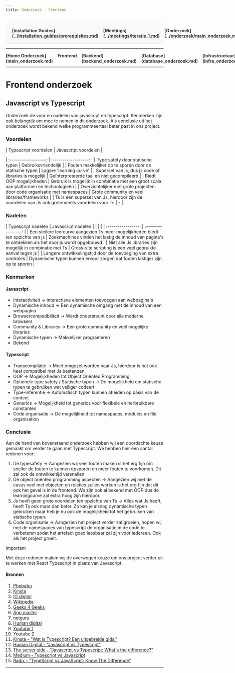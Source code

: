 ```yaml
---
title: Onderzoek - Frontend
---
```


<div style="display:flex; justify-content:space-between; align-items:left; padding:20px; background-color:#f8f9fa; border-bottom:1px solid #e0e0e0;">
  <nav style="display:flex; gap:15px; height:30px;">
    <a markdown="1" style="text-decoration:none; color:#333; font-weight:bold;">[Installation Guides](../installation_guides/prerequisites.md)</a>
    <a markdown="1" style="text-decoration:none; color:#333; font-weight:bold;">[Meetings](../meetings/iteratie_1.md)</a>
    <a markdown="1" style="text-decoration:none; color:#333; font-weight:bold;">[Onderzoek](../onderzoek/main_onderzoek.md)</a>
    <a markdown="1" style="text-decoration:none; color:#333; font-weight:bold;">[Retrospectives](../retrospectives/home_retrospectives.md)</a>
  </nav>
</div>

---

<nav style="display:flex; gap:15px; height:30px;">
  <a markdown="1" style="text-decoration:none; color:#333; font-weight:bold;">[Home Onderzoek](main_onderzoek.md)</a>
  <a markdown="1" style="text-decoration:none; color:#333; font-weight:bold;">Frontend</a>
  <a markdown="1" style="text-decoration:none; color:#333; font-weight:bold;">[Backend](backend_onderzoek.md)</a>
  <a markdown="1" style="text-decoration:none; color:#333; font-weight:bold;">[Database](database_onderzoek.md)</a>
  <a markdown="1" style="text-decoration:none; color:#333; font-weight:bold;">[Infrastructuur](infra_onderzoek.md)</a>
  <a markdown="1" style="text-decoration:none; color:#333; font-weight:bold;">[Code Monitor](code_monitor_onderzoek.md)</a>
</nav>

---

# Frontend onderzoek
## Javascript vs Typescript
Onderzoek de voor en nadelen van javascript en typescript. Kenmerken zijn ook belangrijk om mee te nemen in dit onderzoek. Als conclusie uit het onderzoek wordt bekend welke programmeertaal beter past in ons project.

### Voordelen
| Typescript voordelen | Javascript voordelen |

| :------------------: | :------------------: |
| Type safety door statische typen | Gebruiksvriendelijk |
| Fouten makkelijker op te sporen door de statische typen | Lagere 'learning curve' |
| Superset van js, dus js code of libraries is mogelijk | Geïnterpreteerde taal en niet gecompileerd |
| Biedt OOP mogelijkheden | Gebruik is mogelijk in combinatie met een groot scala aan platformen en technologieën |
| Overzichtelijker met grote projecten door code organisatie met namespaces | Grote community en veel libraries/frameworks |
| Ts is een superset van Js, hierdoor zijn de voordelen van Js ook grotendeels voordelen voor Ts | - |

### Nadelen
| Typescript nadelen | Javascript nadelen |
|  |  |
| :----------------: | :----------------: |
| Een steilere leercurve aangezien Ts meer mogelijkheden biedt ten opzichte van js | Zoekmachines vinden het lastig de inhoud van pagina's te ontdekken als het door js wordt opgebouwd |
| Niet alle Js libraries zijn mogelijk in combinatie met Ts | Cross-site scripting is een veel gebruikte aanval tegen js |
| Langere ontwikkelingstijd door de toevoeging van extra controles | Dynamische typen kunnen ervoor zorgen dat fouten lastiger zijn op te sporen |

### Kenmerken
#### Javascript
* Interactiviteit -> interactieve elementen toevoegen aan webpagina's
* Dynamische inhoud -> Een dynamische omgang met de inhoud van een webpagina
* Browsercompatibiliteit -> Wordt ondersteunt door alle moderne browsers
* Community & Libraries -> Een grote community en veel mogelijke libraries
* Dynamische typen -> Makkelijker programeren
* Bekend

#### Typescript
* Transcompilatie -> Moet omgezet worden naar Js, hierdoor is het ook heel compatibel met Js bestanden.
* OOP -> Mogelijkheden tot Object Oriënted Programming
* Optionele type safety / Statische typen -> De mogelijkheid om statische typen te gebruiken wat veiliger codeert
* Type-inferentie -> Automatisch typen kunnen afleiden op basis van de context
* Generics -> Mogelijkheid tot generics voor flexibele en herbruikbare constanten
* Code organisatie -> De mogelijkheid tot namespaces, modules en file organisation

### Conclusie
Aan de hand van bovenstaand onderzoek hebben wij een doordachte keuze gemaakt om verder te gaan met Typescript. We hebben hier een aantal redenen voor:
1. De typesafety -> Aangezien wij veel fouten maken is het erg fijn om sneller de fouten te kunnen opsporen en meer fouten te voorkomen. Dit zal ook de ontwikkeltijd versnellen
2. De object oriënted programming aspecten -> Aangezien wij met de casus veel met objecten en relaties zullen werken is het erg fijn dat dit ook het geval is in de frontend. We zijn ook al bekend met OOP dus de learningcurve zal extra hoog zijn hierdoor.
3. Js heeft geen grote voordelen ten opzichte van Ts -> Alles wat Js heeft, heeft Ts ook maar dan beter. Zo kan je alsnog dynamische typen gebruiken maar heb je nu ook de mogelijkheid tot het gebruiken van statische typen.
4. Code organisatie -> Aangezien het project verder zal groeien, hopen wij met de namespaces van typescript de organisatie in de code te verbeteren zodat het artefact goed leesbaar zal zijn voor iedereen. Ook als het project groeit.

> [!IMPORTANT]
> Met deze redenen maken wij de overwogen keuze om ons project verder uit te werken met React Typescript in plaats van Javascript.

#### Bronnen
1. [Phpbabu](https://www.phpbabu.com/nl/voordelen-en-nadelen-van-javascript/)
2. [Kinsta](https://kinsta.com/nl/kennisbank/wat-is-javascript/#:~:text=webpagina's%20en%20webtoepassingen.-,Is%20JavaScript%20veilig%3F,site%20scripting%20(XSS)%20aanval.)
3. [IO digital](https://www.iodigital.com/nl/history/orangedotcom/javascript-alles-wilt-en-moet-weten)
4. [Wikipedia](https://en.wikipedia.org/wiki/Java_(programming_language))
5. [Geeks 4 Geeks](https://www.geeksforgeeks.org/java/)
6. [App master](https://appmaster.io/nl/blog/javascript-versus-typoscript)
7. [netguru](https://www.netguru.com/blog/java-pros-and-cons#:~:text=Java%20is%20a%20versatile%20and,costs%2C%20and%20GUI%20development%20difficulties.)
8. [Human digital](https://humandigital.nl/nieuws-en-artikelen/javascript-vs-typescript-key-differences/)
9. [Youtube 1](https://www.youtube.com/watch?v=24G77lkNKPU)
10. [Youtube 2](https://www.youtube.com/watch?v=mAtkPQO1FcA)
11. [Kinsta - "Wat is Typescript? Een uitgebreide gids."](https://kinsta.com/nl/kennisbank/wat-is-typescript/)
12. [Human Digital - "Javascript vs Typescript"](https://humandigital.nl/nieuws-en-artikelen/javascript-typescript/)
13. [The server side - "Javascript vs Typescript: What's the difference?"](https://www.theserverside.com/tip/JavaScript-vs-TypeScript-Whats-the-difference)
14. [Medium - Typescript vs Javascript](https://medium.com/front-end-weekly/typescript-vs-javascript-a3c0beb8b6d9)
15. [Radix - "TypeScript vs JavaScript: Know The Difference"](https://radixweb.com/blog/typescript-vs-javascript)

---